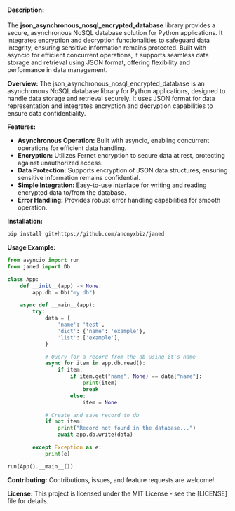 #### Description:
The **json_asynchronous_nosql_encrypted_database** library provides a secure, asynchronous NoSQL database solution for Python applications. It integrates encryption and decryption functionalities to safeguard data integrity, ensuring sensitive information remains protected. Built with asyncio for efficient concurrent operations, it supports seamless data storage and retrieval using JSON format, offering flexibility and performance in data management.

**Overview:**
The json_asynchronous_nosql_encrypted_database is an asynchronous NoSQL database library for Python applications, designed to handle data storage and retrieval securely. It uses JSON format for data representation and integrates encryption and decryption capabilities to ensure data confidentiality.

**Features:**
- **Asynchronous Operation:** Built with asyncio, enabling concurrent operations for efficient data handling.
- **Encryption:** Utilizes Fernet encryption to secure data at rest, protecting against unauthorized access.
- **Data Protection:** Supports encryption of JSON data structures, ensuring sensitive information remains confidential.
- **Simple Integration:** Easy-to-use interface for writing and reading encrypted data to/from the database.
- **Error Handling:** Provides robust error handling capabilities for smooth operation.

**Installation:**
```bash
pip install git+https://github.com/anonyxbiz/janed
```

**Usage Example:**
```python
from asyncio import run
from janed import Db

class App:
    def __init__(app) -> None:
        app.db = Db("my.db")

    async def __main__(app):
        try:
            data = {
                'name': 'test',
                'dict': {'name': 'example'},
                'list': ['example'],
            }

            # Query for a record from the db using it's name
            async for item in app.db.read():
                if item:
                    if item.get("name", None) == data["name"]:
                        print(item)
                        break
                    else:
                        item = None

            # Create and save record to db
            if not item:
                print("Record not found in the database...")
                await app.db.write(data)

        except Exception as e:
            print(e)

run(App().__main__())

```

**Contributing:**
Contributions, issues, and feature requests are welcome!.

**License:**
This project is licensed under the MIT License - see the [LICENSE] file for details.
